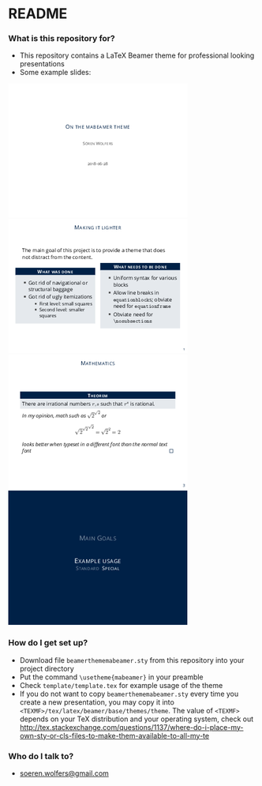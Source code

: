 # README #

### What is this repository for? ###

* This repository contains a LaTeX Beamer theme for professional looking presentations
* Some example slides:

![ExampleSlide1](template/template-0.png)![ExampleSlide1](template/template-3.png)![ExampleSlide2](template/template-6.png)![ExampleSlide3](template/template-15.png)

### How do I get set up? ###

* Download file `beamerthememabeamer.sty` from this repository into your project directory
* Put the command `\usetheme{mabeamer}` in your preamble
* Check `template/template.tex` for example usage of the theme
* If you do not want to copy `beamerthememabeamer.sty` every time you create a new presentation, you may copy it into `<TEXMF>/tex/latex/beamer/base/themes/theme`. The value of `<TEXMF>` depends on your TeX distribution and your operating system, check out http://tex.stackexchange.com/questions/1137/where-do-i-place-my-own-sty-or-cls-files-to-make-them-available-to-all-my-te

### Who do I talk to? ###

* soeren.wolfers@gmail.com

